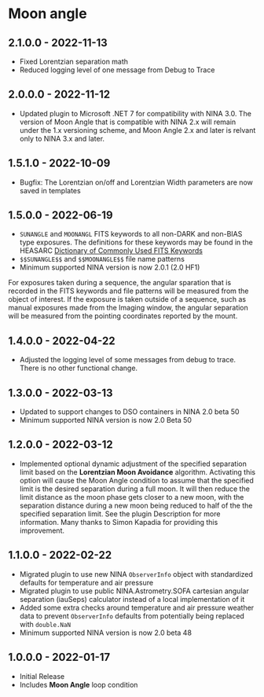 ﻿# Moon angle

## 2.1.0.0 - 2022-11-13
* Fixed Lorentzian separation math
* Reduced logging level of one message from Debug to Trace

## 2.0.0.0 - 2022-11-12
* Updated plugin to Microsoft .NET 7 for compatibility with NINA 3.0. The version of Moon Angle that is compatible with NINA 2.x will remain under the 1.x versioning scheme, and Moon Angle 2.x and later is relvant only to NINA 3.x and later.

## 1.5.1.0 - 2022-10-09
* Bugfix: The Lorentzian on/off and Lorentzian Width parameters are now saved in templates

## 1.5.0.0 - 2022-06-19
* `SUNANGLE` and `MOONANGL` FITS keywords to all non-DARK and non-BIAS type exposures. The definitions for these keywords may be found in the HEASARC [Dictionary of Commonly Used FITS Keywords](https://heasarc.gsfc.nasa.gov/docs/fcg/common_dict.html)
* `$$SUNANGLE$$` and `$$MOONANGLE$$` file name patterns
* Minimum supported NINA version is now 2.0.1 (2.0 HF1)

For exposures taken during a sequence, the angular sparation that is recorded in the FITS keywords and file patterns will be measured from the object of interest. If the exposure is taken outside of a sequence, such as manual exposures made from the Imaging window, the angular separation will be measured from the pointing coordinates reported by the mount.

## 1.4.0.0 - 2022-04-22
* Adjusted the logging level of some messages from debug to trace. There is no other functional change.

## 1.3.0.0 - 2022-03-13
* Updated to support changes to DSO containers in NINA 2.0 beta 50
* Minimum supported NINA version is now 2.0 Beta 50

## 1.2.0.0 - 2022-03-12
* Implemented optional dynamic adjustment of the specified separation limit based on the **Lorentzian Moon Avoidance** algorithm. Activating this option will cause the Moon Angle condition to assume that the specified limit is the desired separation during a full moon. It will then reduce the limit distance as the moon phase gets closer to a new moon, with the separation distance during a new moon being reduced to half of the the specified separation limit. See the plugin Description for more information. Many thanks to Simon Kapadia for providing this improvement.

## 1.1.0.0 - 2022-02-22
* Migrated plugin to use new NINA `ObserverInfo` object with standardized defaults for temperature and air pressure
* Migrated plugin to use public NINA.Astrometry.SOFA cartesian angular separation (iauSeps) calculator instead of a local implementation of it
* Added some extra checks around temperature and air pressure weather data to prevent `ObserverInfo` defaults from potentially being replaced with `double.NaN`
* Minimum supported NINA version is now 2.0 beta 48

## 1.0.0.0 - 2022-01-17
* Initial Release
* Includes **Moon Angle** loop condition
